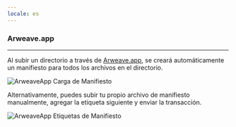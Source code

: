 ```yaml
---
locale: es
---
```

### Arweave.app

---

Al subir un directorio a través de [Arweave.app](http://Arweave.app), se creará automáticamente un manifiesto para todos los archivos en el directorio.

![ArweaveApp Carga de Manifiesto](~@source/images/arweaveapp-manifest.png)

Alternativamente, puedes subir tu propio archivo de manifiesto manualmente, agregar la etiqueta siguiente y enviar la transacción.

![ArweaveApp Etiquetas de Manifiesto](~@source/images/arweaveapp-tags.png)